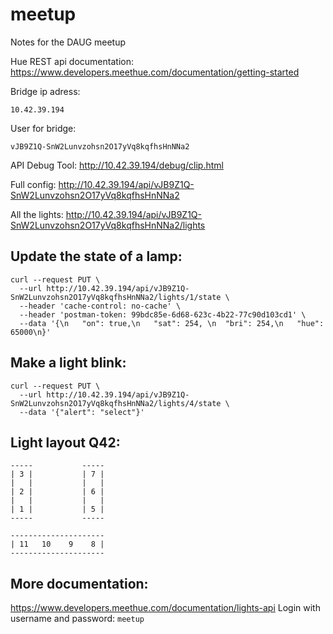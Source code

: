 # meetup
Notes for the DAUG meetup

Hue REST api documentation: https://www.developers.meethue.com/documentation/getting-started

Bridge ip adress:

    10.42.39.194

User for bridge:

    vJB9Z1Q-SnW2Lunvzohsn2O17yVq8kqfhsHnNNa2

API Debug Tool: http://10.42.39.194/debug/clip.html

Full config: http://10.42.39.194/api/vJB9Z1Q-SnW2Lunvzohsn2O17yVq8kqfhsHnNNa2

All the lights: http://10.42.39.194/api/vJB9Z1Q-SnW2Lunvzohsn2O17yVq8kqfhsHnNNa2/lights

## Update the state of a lamp:
    curl --request PUT \
      --url http://10.42.39.194/api/vJB9Z1Q-SnW2Lunvzohsn2O17yVq8kqfhsHnNNa2/lights/1/state \
      --header 'cache-control: no-cache' \
      --header 'postman-token: 99bdc85e-6d68-623c-4b22-77c90d103cd1' \
      --data '{\n	"on": true,\n	"sat": 254, \n	"bri": 254,\n	"hue": 65000\n}'
      
## Make a light blink:
    curl --request PUT \
      --url http://10.42.39.194/api/vJB9Z1Q-SnW2Lunvzohsn2O17yVq8kqfhsHnNNa2/lights/4/state \
      --data '{"alert": "select"}'

## Light layout Q42:
    -----           -----
    | 3 |           | 7 |
    |   |           |   |
    | 2 |           | 6 |
    |   |           |   |
    | 1 |           | 5 |
    -----           -----

    ---------------------
    | 11   10    9    8 |
    ---------------------

## More documentation:
https://www.developers.meethue.com/documentation/lights-api
Login with username and password: `meetup`

